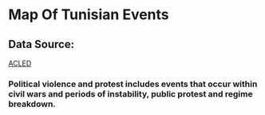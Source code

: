# Map Of Tunisian Events
## Data Source:

<a href = "https://www.acleddata.com/">ACLED</a>

 ### Political violence and protest includes events that occur within civil wars and periods of instability, public protest and regime breakdown.
